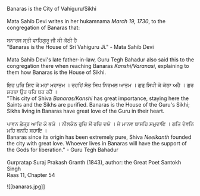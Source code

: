 Banaras is the City of Vahiguru/Sikhi⁣  
⁣  
Mata Sahib Devi writes in her hukamnama *March 19, 1730*, to the congregation of Banaras that:⁣  
⁣  
ਬਨਾਰਸ ਸ੍ਰੀ ਵਾਹਿਗੁਰੂ ਜੀ ਕੀ ਕੋਠੀ ਹੈ ⁣  
"Banaras is the House of Sri Vahiguru Ji." - Mata Sahib Devi ⁣  
⁣  
Mata Sahib Devi's late father-in-law, Guru Tegh Bahadur also said this to the congregation there when reaching Banaras *Kanshi/Varanasi*, explaining to them how Banaras is the House of Sikhi. ⁣  
⁣  
ਇਹ ਪੁਰਿ ਸ਼ਿਵ ਕੋ ਮਹਾਂ ਮਹਾਤਮ । ਰਹਹਿਂ ਸੰਤ ਸਿਖ ਨਿਰਮਲ ਆਤਮ । ਗੁਰੁ ਸਿਖੀ ਕੋ ਕੋਠਾ ਅਹੈ । ਗੁਰ ਸ਼ਰਧਾ ਉਰ ਧਰਿ ਬਰ ਰਹੈਂ ।⁣  
"This city of Shiva *Banaras/Kanshi* has great importance, staying here the Saints and the Sikhs are purified. Banaras is the House of the Guru's Sikhi; Sikhs living in Banaras have great love of the Guru in their heart. ⁣  
⁣  
ਪਾਵਨ ਛੇਤ੍ਰ ਆਦਿ ਕੋ ਭਯੋ । ਨੀਲਕੰਠ ਰੁਚਿ ਸੋਂ ਰਚਿ ਦਯੋ । ਜੇ ਮਾਨਵ ਬਾਸਹਿ ਸਮੁਦਾਇ । ਗਤਿ ਦੇਵਨਿ ਮਹਿ ਬਨਹਿ ਸਹਾਇ ।⁣  
Banaras since its origin has been extremely pure, Shiva *Neelkanth* founded the city with great love. Whoever lives in Banaras will have the support of the Gods for liberation." - Guru Tegh Bahadur ⁣  
⁣  
Gurpratap Suraj Prakash Granth (1843), author: the Great Poet Santokh Singh ⁣  
Raas 11, Chapter 54⁣

![[banaras.jpg]]